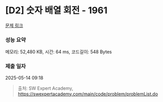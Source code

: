 # [D2] 숫자 배열 회전 - 1961 

[문제 링크](https://swexpertacademy.com/main/code/problem/problemDetail.do?contestProbId=AV5Pq-OKAVYDFAUq) 

### 성능 요약

메모리: 52,480 KB, 시간: 64 ms, 코드길이: 548 Bytes

### 제출 일자

2025-05-14 09:18



> 출처: SW Expert Academy, https://swexpertacademy.com/main/code/problem/problemList.do